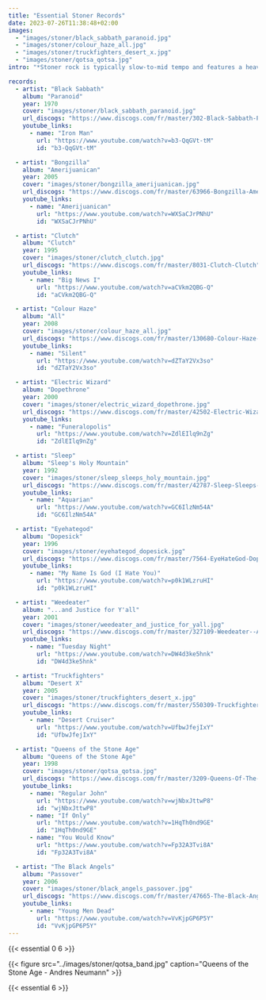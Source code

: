 ```yaml
---
title: "Essential Stoner Records"
date: 2023-07-26T11:38:48+02:00
images:
  - "images/stoner/black_sabbath_paranoid.jpg"
  - "images/stoner/colour_haze_all.jpg"
  - "images/stoner/truckfighters_desert_x.jpg"
  - "images/stoner/qotsa_qotsa.jpg"
intro: "*Stoner rock is typically slow-to-mid tempo and features a heavily distorted, groove-laden bass-heavy sound, melodic vocals, and \"retro\" production.* [[~ w]](https://en.wikipedia.org/wiki/Stoner_rock)"

records:
  - artist: "Black Sabbath"
    album: "Paranoid"
    year: 1970
    cover: "images/stoner/black_sabbath_paranoid.jpg"
    url_discogs: "https://www.discogs.com/fr/master/302-Black-Sabbath-Paranoid"
    youtube_links:
      - name: "Iron Man"
        url: "https://www.youtube.com/watch?v=b3-QqGVt-tM"
        id: "b3-QqGVt-tM"

  - artist: "Bongzilla"
    album: "Amerijuanican"
    year: 2005
    cover: "images/stoner/bongzilla_amerijuanican.jpg"
    url_discogs: "https://www.discogs.com/fr/master/63966-Bongzilla-Amerijuanican"
    youtube_links:
      - name: "Amerijuanican"
        url: "https://www.youtube.com/watch?v=WXSaCJrPNhU"
        id: "WXSaCJrPNhU"

  - artist: "Clutch"
    album: "Clutch"
    year: 1995
    cover: "images/stoner/clutch_clutch.jpg"
    url_discogs: "https://www.discogs.com/fr/master/8031-Clutch-Clutch"
    youtube_links:
      - name: "Big News I"
        url: "https://www.youtube.com/watch?v=aCVkm2QBG-Q"
        id: "aCVkm2QBG-Q"

  - artist: "Colour Haze"
    album: "All"
    year: 2008
    cover: "images/stoner/colour_haze_all.jpg"
    url_discogs: "https://www.discogs.com/fr/master/130680-Colour-Haze-All"
    youtube_links:
      - name: "Silent"
        url: "https://www.youtube.com/watch?v=dZTaY2Vx3so"
        id: "dZTaY2Vx3so"

  - artist: "Electric Wizard"
    album: "Dopethrone"
    year: 2000
    cover: "images/stoner/electric_wizard_dopethrone.jpg"
    url_discogs: "https://www.discogs.com/fr/master/42502-Electric-Wizard-Dopethrone"
    youtube_links:
      - name: "Funeralopolis"
        url: "https://www.youtube.com/watch?v=ZdlEIlq9nZg"
        id: "ZdlEIlq9nZg"

  - artist: "Sleep"
    album: "Sleep's Holy Mountain"
    year: 1992
    cover: "images/stoner/sleep_sleeps_holy_mountain.jpg"
    url_discogs: "https://www.discogs.com/fr/master/42787-Sleep-Sleeps-Holy-Mountain"
    youtube_links:
      - name: "Aquarian"
        url: "https://www.youtube.com/watch?v=GC6IlzNm54A"
        id: "GC6IlzNm54A"

  - artist: "Eyehategod"
    album: "Dopesick"
    year: 1996
    cover: "images/stoner/eyehategod_dopesick.jpg"
    url_discogs: "https://www.discogs.com/fr/master/7564-EyeHateGod-Dopesick"
    youtube_links:
      - name: "My Name Is God (I Hate You)"
        url: "https://www.youtube.com/watch?v=p0k1WLzruHI"
        id: "p0k1WLzruHI"

  - artist: "Weedeater"
    album: "...and Justice for Y'all"
    year: 2001
    cover: "images/stoner/weedeater_and_justice_for_yall.jpg"
    url_discogs: "https://www.discogs.com/fr/master/327109-Weedeater--And-Justice-For-YAll"
    youtube_links:
      - name: "Tuesday Night"
        url: "https://www.youtube.com/watch?v=DW4d3ke5hnk"
        id: "DW4d3ke5hnk"

  - artist: "Truckfighters"
    album: "Desert X"
    year: 2005
    cover: "images/stoner/truckfighters_desert_x.jpg"
    url_discogs: "https://www.discogs.com/fr/master/550309-Truckfighters-Gravity-X"
    youtube_links:
      - name: "Desert Cruiser"
        url: "https://www.youtube.com/watch?v=UfbwJfejIxY"
        id: "UfbwJfejIxY"

  - artist: "Queens of the Stone Age"
    album: "Queens of the Stone Age"
    year: 1998
    cover: "images/stoner/qotsa_qotsa.jpg"
    url_discogs: "https://www.discogs.com/fr/master/3209-Queens-Of-The-Stone-Age-Queens-Of-The-Stone-Age"
    youtube_links:
      - name: "Regular John"
        url: "https://www.youtube.com/watch?v=wjNbxJttwP8"
        id: "wjNbxJttwP8"
      - name: "If Only"
        url: "https://www.youtube.com/watch?v=1HqTh0nd9GE"
        id: "1HqTh0nd9GE"
      - name: "You Would Know"
        url: "https://www.youtube.com/watch?v=Fp32A3Tvi8A"
        id: "Fp32A3Tvi8A"

  - artist: "The Black Angels"
    album: "Passover"
    year: 2006
    cover: "images/stoner/black_angels_passover.jpg"
    url_discogs: "https://www.discogs.com/fr/master/47665-The-Black-Angels-Passover"
    youtube_links:
      - name: "Young Men Dead"
        url: "https://www.youtube.com/watch?v=VvKjpGP6P5Y"
        id: "VvKjpGP6P5Y"
---
```


{{< essential 0 6 >}}

{{< figure src="../images/stoner/qotsa_band.jpg" caption="Queens of the Stone Age - Andres Neumann" >}}

{{< essential 6 >}}
